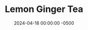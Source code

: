 ---
layout: post
title:  "Lemon Ginger Tea"
date:   2024-04-18 00:00:00 -0500
categories:
- Recipes
- Archive
permalink: /recipes/lemon-ginger-tea
image: /assets/Food/Drinks/Lemon Ginger/lemon-ginger.jpg
ing: lemonginger-ing
facts: lemonginger-facts
section1: 
start2: 
section2: 
start3: 
section3: 
start4: 
section4: 
start5: 
section5: 
Prep: 10
Rest: 
Cook: 
Source1: https://www.acouplecooks.com/lemon-ginger-tea/
Source2: 
whisk: https://s.samsungfood.com/oY6YQ
tags: 
- tea
- fresh ginger
- lemon juice
- boil
- microwave
- warm
- winter
- sip
Description: I've had a bunch of fresh ginger left over lately, so this has been one of my go to ways to churn through it. Who knew making herbal tea is so easy; just boil water with some sort of flavoring (in this case fresh ginger and lemon juice), and sip!
Instructions: 
- In a small pot, bring water to a boil. Add the ginger into the pot, and let simmer for 5 minutes<br><br>

- Strain through a fine mesh strainer into a mug to remove the ginger. Stir in lemon juice, and optionally some honey if you like it sweeter<br><br>

- You can also make the tea in the microwave. Just microwave the water until hot and add the ginger. Let steep for a few minutes before straining and adding the lemon
---